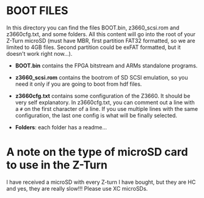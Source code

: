 # BOOT FILES
In this directory you can find the files BOOT.bin, z3660_scsi.rom and z3660cfg.txt, and some folders.
All this content will go into the root of your Z-Turn microSD (must have MBR, first partition FAT32 formatted, so we are limited to 4GB files. Second partition could be exFAT formatted, but it doesn't work right now...).

 * <b>BOOT.bin</b> contains the FPGA bitstream and ARMs standalone programs.

 * <b>z3660_scsi.rom</b> contains the bootrom of SD SCSI emulation, so you need it only if you are going to boot from hdf files.

 * <b>z3660cfg.txt</b> contains some configuration of the Z3660. It should be very self explanatory.
In z3660cfg.txt, you can comment out a line with a `#` on the first character of a line. If you use multiple lines with the same configuration, the last one config is what will be finally selected.

 * <b>Folders</b>: each folder has a readme...

# A note on the type of microSD card to use in the Z-Turn
I have received a microSD with every Z-turn I have bought, but they are HC and yes, they are really slow!!! Please use XC microSDs.